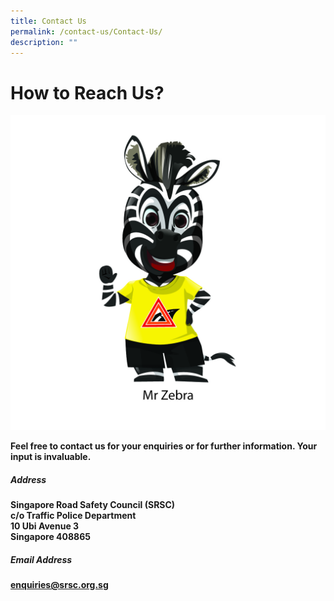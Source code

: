 ```yaml
---
title: Contact Us
permalink: /contact-us/Contact-Us/
description: ""
---
```

How to Reach Us?
================

![](/images/A_SRSC_Zebra%20Family_Family_3A_R12_FA(individual)-07.jpg)

**Feel free to contact us for your enquiries or for further information. Your input is invaluable.**

##### Address
**Singapore Road Safety Council (SRSC)               
c/o Traffic Police Department  
10 Ubi Avenue 3  
Singapore 408865**

##### Email Address
**enquiries@srsc.org.sg**